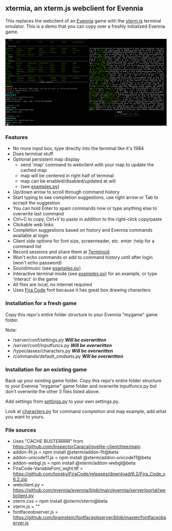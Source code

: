 ## xtermia, an xterm.js webclient for Evennia
This replaces the webclient of an [Evennia](https://github.com/evennia/evennia/tree/main) game with the [xterm.js](https://github.com/xtermjs/xterm.js) terminal emulator.
This is a demo that you can copy over a freshly initialized Evennia game.

![screenshot](./term.png)

### Features
- No more input box, type directly into the terminal like it's 1984
- Does terminal stuff
- Optional persistent map display
    - send 'map' command to webclient with your map to update the cached map
    - map will be centered in right half of terminal
	- map can be enabled/disabled/updated at will
    - (see [examples.py](commands/examples.py))
- Up/down arrow to scroll through command history
- Start typing to see completion suggestions, use right arrow or Tab to accept the suggestion
- You can hold Enter to spam commands now or type anything else to overwrite last command
- Ctrl+C to copy, Ctrl+V to paste in addition to the right-click copy/paste
- Clickable web links
- Completion suggestions based on history and Evennia commands available at login
- Client side options for font size, screenreader, etc. enter :help for a command list
- Record sessions and share them at [Terminoid](http://terminoid.com/)
- Won't echo commands or add to command history until after login (won't echo password)
- Sound/music (see [examples.py](commands/examples.py))
- Interactive terminal mode (see [examples.py](commands/examples.py)) for an example, or type 'interact' in the game
- All files are local, no internet required
- Uses [Fira Code](https://github.com/tonsky/FiraCode) font because it has great box drawing characters

### Installation for a fresh game
Copy this repo's entire folder structure to your Evennia "mygame" game folder.

Note: 
- /server/conf/settings.py ***Will be overwritten***
- /server/conf/inputfuncs.py ***Will be overwritten***
- /typeclasses/characters.py ***Will be overwritten***
- /commands/default_cmdsets.py ***Will be overwritten***

### Installation for an existing game
Back up your existing game folder.
Copy this repo's entire folder structure to your Evennia "mygame" game folder and 
overwrite inputfuncs.py but don't overwrite the other 3 files listed above. 

Add settings from [settings.py](/server/conf/settings.py) to your own settings.py.

Look at [characters.py](/typeclasses/characters.py) for command completion and map example, add what you want to yours.

### File sources
- Uses "CACHE BUSTERRRR" from https://github.com/InspectorCaracal/evelite-client/tree/main
- addon-fit.js = npm install @xterm/addon-fit@beta
- addon-unicode11.js = npm install @xterm/addon-unicode11@beta
- addon-webgl.js = npm install @xterm/addon-webgl@beta
- FiraCode-VariableFont_wght.ttf = https://github.com/tonsky/FiraCode/releases/download/6.2/Fira_Code_v6.2.zip
- webclient.py = https://github.com/evennia/evennia/blob/main/evennia/server/portal/webclient.py
- xterm.css = npm install @xterm/xterm@beta
- xterm.js = ""
- fontfaceobserver.js = https://github.com/bramstein/fontfaceobserver/blob/master/fontfaceobserver.js